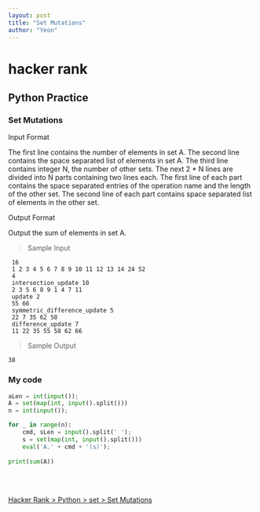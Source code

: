 ```yaml
---
layout: post
title: "Set Mutations"
author: "Yeon"
---
```


# hacker rank

## Python Practice
### Set Mutations

Input Format

The first line contains the number of elements in set A.
The second line contains the space separated list of elements in set A.
The third line contains integer N, the number of other sets.
The next 2 * N lines are divided into N parts containing two lines each.
The first line of each part contains the space separated entries of the operation name and the length of the other set.
The second line of each part contains space separated list of elements in the other set.



Output Format

Output the sum of elements in set A.

> Sample Input
~~~
 16
 1 2 3 4 5 6 7 8 9 10 11 12 13 14 24 52
 4
 intersection_update 10
 2 3 5 6 8 9 1 4 7 11
 update 2
 55 66
 symmetric_difference_update 5
 22 7 35 62 58
 difference_update 7
 11 22 35 55 58 62 66
~~~

> Sample Output
~~~
38
~~~

### My code
```python
aLen = int(input());
A = set(map(int, input().split()))
n = int(input());

for _ in range(n):
    cmd, sLen = input().split(' ');
    s = set(map(int, input().split()))
    eval('A.' + cmd + '(s)');
    
print(sum(A))
```

<br>
<br>

[Hacker Rank > Python > set > Set Mutations ](https://www.hackerrank.com/challenges/py-set-mutations/problem)